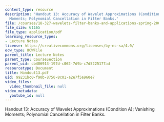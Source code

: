 ```yaml
---
content_type: resource
description: 'Handout 13: Accuracy of Wavelet Approximations (Condition A); Vanishing
  Moments; Polynomial Cancellation in Filter Banks.'
file: /courses/18-327-wavelets-filter-banks-and-applications-spring-2003/99231bc0f90b87508c01a2e7f5a960e7_Handout13.pdf
file_size: 61165
file_type: application/pdf
learning_resource_types:
- Lecture Notes
license: https://creativecommons.org/licenses/by-nc-sa/4.0/
ocw_type: OCWFile
parent_title: Lecture Notes
parent_type: CourseSection
parent_uid: cb486913-197d-c062-7d9b-c7d5225177ad
resourcetype: Document
title: Handout13.pdf
uid: 99231bc0-f90b-8750-8c01-a2e7f5a960e7
video_files:
  video_thumbnail_file: null
video_metadata:
  youtube_id: null
---
```

Handout 13: Accuracy of Wavelet Approximations (Condition A); Vanishing Moments; Polynomial Cancellation in Filter Banks.